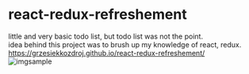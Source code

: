 # react-redux-refreshement
little and very basic todo list, but todo list was not the point. <br/>
idea behind this project was to brush up my knowledge of react, redux. <br />
https://grzesiekkozdroj.github.io/react-redux-refreshement/ <br/>
![imgsample](https://raw.githubusercontent.com/GrzesiekKozdroj/to-do-list-react-redux/master/Screenshot%20from%202020-03-17%2022-40-12.png)
